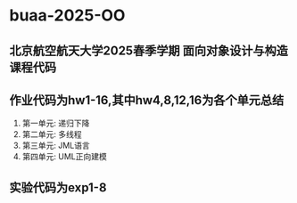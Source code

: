# buaa-2025-OO
## 北京航空航天大学2025春季学期 面向对象设计与构造 课程代码

## 作业代码为hw1-16,其中hw4,8,12,16为各个单元总结
1. 第一单元: 递归下降
2. 第二单元: 多线程
3. 第三单元: JML语言
4. 第四单元: UML正向建模

## 实验代码为exp1-8
